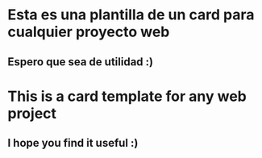 # Esta es una plantilla de un card para cualquier proyecto web

## Espero que sea de utilidad :)


# This is a card template for any web project

## I hope you find it useful :)